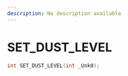 ```yaml
---
description: No description available 
---
```


# SET_DUST_LEVEL

```cpp
int SET_DUST_LEVEL(int _Unk0);
```
